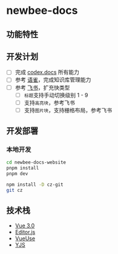 # newbee-docs

## 功能特性

## 开发计划

- [ ] 完成 [codex.docs](https://github.com/codex-team/codex.docs) 所有能力
- [ ] 参考 [语雀](https://www.feishu.cn/product/docs)，完成知识库管理能力
- [ ] 参考 [飞书](https://www.yuque.com/dashboard)，扩充快类型
    - [ ] `标题`支持手动切换级别 1 - 9
    - [ ] 支持`高亮块`，参考飞书
    - [ ] 支持`图片块`，支持栅格布局，参考飞书

## 开发部署

### 本地开发

``` bash
cd newbee-docs-website
pnpm install
pnpm dev
```

``` bash
npm install -D cz-git
git cz
```

## 技术栈

- [Vue 3.0](https://cn.vuejs.org/)
- [Editor.js](https://github.com/codex-team/editor.js)
- [VueUse](https://vueuse.org/guide/)
- [YJS]()